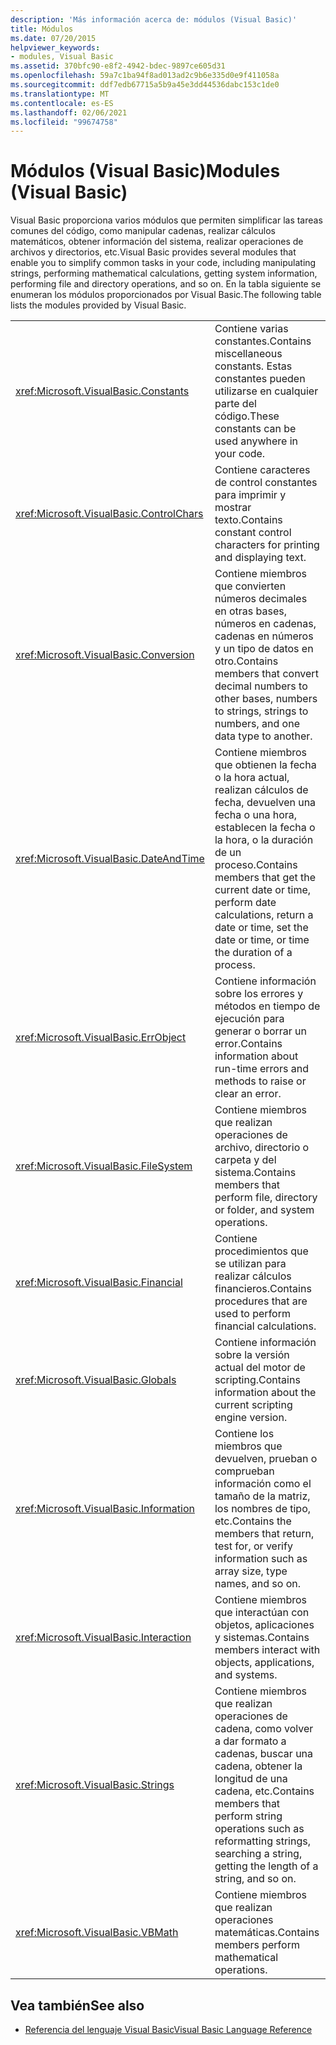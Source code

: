 ```yaml
---
description: 'Más información acerca de: módulos (Visual Basic)'
title: Módulos
ms.date: 07/20/2015
helpviewer_keywords:
- modules, Visual Basic
ms.assetid: 370bfc90-e8f2-4942-bdec-9897ce605d31
ms.openlocfilehash: 59a7c1ba94f8ad013ad2c9b6e335d0e9f411058a
ms.sourcegitcommit: ddf7edb67715a5b9a45e3dd44536dabc153c1de0
ms.translationtype: MT
ms.contentlocale: es-ES
ms.lasthandoff: 02/06/2021
ms.locfileid: "99674758"
---
```

# <a name="modules-visual-basic"></a><span data-ttu-id="b6868-103">Módulos (Visual Basic)</span><span class="sxs-lookup"><span data-stu-id="b6868-103">Modules (Visual Basic)</span></span>

<span data-ttu-id="b6868-104">Visual Basic proporciona varios módulos que permiten simplificar las tareas comunes del código, como manipular cadenas, realizar cálculos matemáticos, obtener información del sistema, realizar operaciones de archivos y directorios, etc.</span><span class="sxs-lookup"><span data-stu-id="b6868-104">Visual Basic provides several modules that enable you to simplify common tasks in your code, including manipulating strings, performing mathematical calculations, getting system information, performing file and directory operations, and so on.</span></span> <span data-ttu-id="b6868-105">En la tabla siguiente se enumeran los módulos proporcionados por Visual Basic.</span><span class="sxs-lookup"><span data-stu-id="b6868-105">The following table lists the modules provided by Visual Basic.</span></span>  
  
|||  
|---|---|  
|<xref:Microsoft.VisualBasic.Constants>|<span data-ttu-id="b6868-106">Contiene varias constantes.</span><span class="sxs-lookup"><span data-stu-id="b6868-106">Contains miscellaneous constants.</span></span> <span data-ttu-id="b6868-107">Estas constantes pueden utilizarse en cualquier parte del código.</span><span class="sxs-lookup"><span data-stu-id="b6868-107">These constants can be used anywhere in your code.</span></span>|  
|<xref:Microsoft.VisualBasic.ControlChars>|<span data-ttu-id="b6868-108">Contiene caracteres de control constantes para imprimir y mostrar texto.</span><span class="sxs-lookup"><span data-stu-id="b6868-108">Contains constant control characters for printing and displaying text.</span></span>|  
|<xref:Microsoft.VisualBasic.Conversion>|<span data-ttu-id="b6868-109">Contiene miembros que convierten números decimales en otras bases, números en cadenas, cadenas en números y un tipo de datos en otro.</span><span class="sxs-lookup"><span data-stu-id="b6868-109">Contains members that convert decimal numbers to other bases, numbers to strings, strings to numbers, and one data type to another.</span></span>|  
|<xref:Microsoft.VisualBasic.DateAndTime>|<span data-ttu-id="b6868-110">Contiene miembros que obtienen la fecha o la hora actual, realizan cálculos de fecha, devuelven una fecha o una hora, establecen la fecha o la hora, o la duración de un proceso.</span><span class="sxs-lookup"><span data-stu-id="b6868-110">Contains members that get the current date or time, perform date calculations, return a date or time, set the date or time, or time the duration of a process.</span></span>|  
|<xref:Microsoft.VisualBasic.ErrObject>|<span data-ttu-id="b6868-111">Contiene información sobre los errores y métodos en tiempo de ejecución para generar o borrar un error.</span><span class="sxs-lookup"><span data-stu-id="b6868-111">Contains information about run-time errors and methods to raise or clear an error.</span></span>|  
|<xref:Microsoft.VisualBasic.FileSystem>|<span data-ttu-id="b6868-112">Contiene miembros que realizan operaciones de archivo, directorio o carpeta y del sistema.</span><span class="sxs-lookup"><span data-stu-id="b6868-112">Contains members that perform file, directory or folder, and system operations.</span></span>|  
|<xref:Microsoft.VisualBasic.Financial>|<span data-ttu-id="b6868-113">Contiene procedimientos que se utilizan para realizar cálculos financieros.</span><span class="sxs-lookup"><span data-stu-id="b6868-113">Contains procedures that are used to perform financial calculations.</span></span>|  
|<xref:Microsoft.VisualBasic.Globals>|<span data-ttu-id="b6868-114">Contiene información sobre la versión actual del motor de scripting.</span><span class="sxs-lookup"><span data-stu-id="b6868-114">Contains information about the current scripting engine version.</span></span>|  
|<xref:Microsoft.VisualBasic.Information>|<span data-ttu-id="b6868-115">Contiene los miembros que devuelven, prueban o comprueban información como el tamaño de la matriz, los nombres de tipo, etc.</span><span class="sxs-lookup"><span data-stu-id="b6868-115">Contains the members that return, test for, or verify information such as array size, type names, and so on.</span></span>|  
|<xref:Microsoft.VisualBasic.Interaction>|<span data-ttu-id="b6868-116">Contiene miembros que interactúan con objetos, aplicaciones y sistemas.</span><span class="sxs-lookup"><span data-stu-id="b6868-116">Contains members interact with objects, applications, and systems.</span></span>|  
|<xref:Microsoft.VisualBasic.Strings>|<span data-ttu-id="b6868-117">Contiene miembros que realizan operaciones de cadena, como volver a dar formato a cadenas, buscar una cadena, obtener la longitud de una cadena, etc.</span><span class="sxs-lookup"><span data-stu-id="b6868-117">Contains members that perform string operations such as reformatting strings, searching a string, getting the length of a string, and so on.</span></span>|  
|<xref:Microsoft.VisualBasic.VBMath>|<span data-ttu-id="b6868-118">Contiene miembros que realizan operaciones matemáticas.</span><span class="sxs-lookup"><span data-stu-id="b6868-118">Contains members perform mathematical operations.</span></span>|  
  
## <a name="see-also"></a><span data-ttu-id="b6868-119">Vea también</span><span class="sxs-lookup"><span data-stu-id="b6868-119">See also</span></span>

- [<span data-ttu-id="b6868-120">Referencia del lenguaje Visual Basic</span><span class="sxs-lookup"><span data-stu-id="b6868-120">Visual Basic Language Reference</span></span>](index.md)
